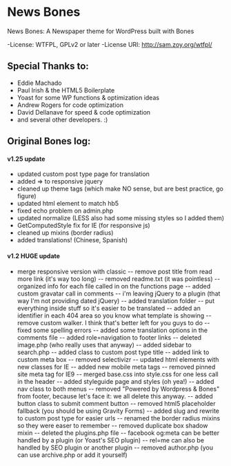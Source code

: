 News Bones
==========

News Bones: A Newspaper theme for WordPress built with Bones

-License: WTFPL, GPLv2 or later
-License URI: http://sam.zoy.org/wtfpl/


## Special Thanks to:
* Eddie Machado
* Paul Irish & the HTML5 Boilerplate
* Yoast for some WP functions & optimization ideas
* Andrew Rogers for code optimization
* David Dellanave for speed & code optimization
* and several other developers. :)


## Original Bones log:


#### v1.25 update
- updated custom post type page for translation
- added => to responsive jquery
- cleaned up theme tags (which make NO sense, but are best practice, go figure)
- updated html element to match hb5
- fixed echo problem on admin.php
- updated normalize (LESS also had some missing styles so I added them)
- GetComputedStyle fix for IE (for responsive js)
- cleaned up mixins (border radius)
- added translations! (Chinese, Spanish)

#### v1.2 HUGE update
- merge responsive version with classic
-- remove post title from read more link (it's way too long)
-- removed readme.txt (it was pointless)
-- organized info for each file called in on the functions page
-- added custom gravatar call in comments
-- i'm leaving jQuery to a plugin (that way I'm not providing dated jQuery)
-- added translation folder
-- put everything inside stuff so it's easier to be translated
-- added an identifier in each 404 area so you know what template is showing
-- remove custom walker. I think that's better left for you guys to do
-- fixed some spelling errors
-- added some translation options in the comments file
-- added role=navigation to footer links
-- deleted image.php (who really uses that anyway)
-- added sidebar to search.php
-- added class to custom post type title
-- added link to custom meta box
-- removed selectivizr
-- updated html elements with new classes for IE
-- added new mobile meta tags
-- removed pinned site meta tag for IE9
-- merged base.css into style.css for one less call in the header
-- added styleguide page and styles (oh yea!)
-- added nav class to both menus
-- removed "Powered by Wordpress & Bones" from footer, because let's face it: we all delete this anyway.
-- added button class to submit comment button
-- removed html5 placeholder fallback (you should be using Gravity Forms)
-- added slug and rewrite to custom post type for easier urls
-- renamed the border radius mixins so they were easer to remember
-- removed duplicate box shadow mixin
-- deleted the plugins.php file
-- facebook og:meta can be better handled by a plugin (or Yoast's SEO plugin)
-- rel=me can also be handled by SEO plugin or another plugin
-- removed author.php (you can use archive.php or add it yourself)
